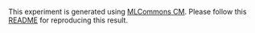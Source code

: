 This experiment is generated using [MLCommons CM](https://github.com/mlcommons/ck). Please follow this [README](../../../../code/3d-unet-99/README.md) for reproducing this result.
